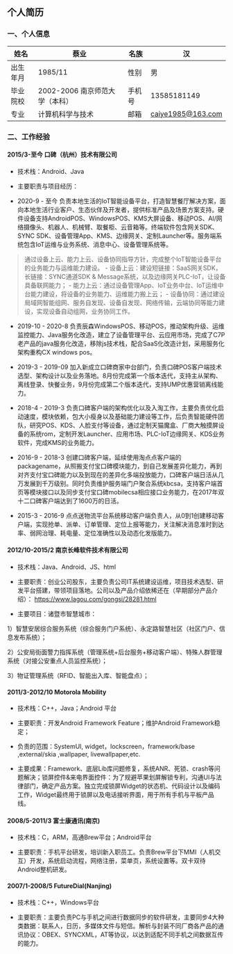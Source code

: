 ## 个人简历

### 一、个人信息

| 姓名     | 蔡业                           | 名族   | 汉               |
| -------- | ------------------------------ | ------ | ---------------- |
| 出生年月 | 1985/11                        | 性别 | 男     |
| 毕业院校 | 2002-2006 南京师范大学（本科） | 手机号   | 13585181149 |
| 专业     | 计算机科学与技术             | 邮箱       | caiye1985@163.com                 |



### 二、工作经验



#### 2015/3-至今    口碑（杭州）技术有限公司

- 技术栈：Android、Java

- 主要职责与项目经历：

 - 2020-9 - 至今 负责本地生活的IoT智能设备平台，打造智慧餐厅解决方案，面向本地生活行业客户、生态伙伴及开发者，提供标准产品及场景方案支持。硬件设备支持AndroidPOS、WindowsPOS、KMS大屏设备、移动POS、AI/网络摄像头、机器人、机械臂、取餐柜、云音箱等。终端软件包含网关SDK、SYNC SDK、设备管理App、KMS、边缘网关、定制Launcher等。服务端系统包含IoT运维与业务系统、消息中心、设备管理系统等。
> 通过设备上云、能力上云、设备协同指导方针，完成整个IoT智能设备平台的业务能力与运维能力建设。
    - 设备上云：建设短链接：SaaS网关SDK，长链接：SYNC通道SDK & Message系统，以及边缘网关PLC-IoT，让设备具备联网能力；
    - 能力上云：通过设备管理App、IoT业务中台、IoT运维中台能力建设，将设备的业务能力、运维能力搬上云；
    - 设备协同：通过建设局域网智能组网、服务自发现、设备自发现、网络传输，云端协同等能力建设，实现设备自动组网，业务协同工作。

 - 2019-10 - 2020-8 负责辰森WindowsPOS、移动POS，推动架构升级、运维监控能力、Java服务化改造，建立了设备管理平台、云应用市场，完成了C7P老产品的java服务化改造，移除js技术栈，配合SaaS化改造计划，采用服务化架构重构CX windows pos。

 - 2019-3 - 2019-09 加入新成立口碑商家中台部门，负责口碑POS客户端技术选型、架构设计以及业务落地。8月份完成第一个版本迭代，支持主从架构、离线登录、快餐业务，9月份完成第二个版本迭代，支持UMP优惠营销离线能力。

 - 2018-4 - 2019-3 负责口碑客户端的架构优化以及入淘工作，主要负责优化启动速度，模块依赖，包大小瘦身以及基础能力建设等工作，后负责智能硬件团队，研究POS、KDS、人脸支付等设备，通过定制天猫魔盒、厂商大触摸屏设备的系统rom，定制开发Launcher、应用市场、PLC-IoT边缘网关、KDS业务软件，完成KMS的业务能力。

 - 2016-9 - 2018-3 创建口碑客户端，延续使用淘点点客户端的packagename，从照搬支付宝口碑模块能力，到自己发展差异化能力，再到对齐支付宝口碑能力以及到现在的差异化多端投放能力，口碑客户端日活从几万发展到千万级别。同时负责维护服务端门户聚合系统kbcsa，支持客户端首页等模块接口以及同步支付宝口碑mobilecsa相应接口业务能力，在2017年双十二口碑客户端达到了1600万的日活。

 - 2015-3 - 2016-9 点点送物流平台系统移动客户端负责人，从0到1创建移动客户端，实现抢单、派单、订单管理、定位上报等能力，关注解决消息准时到达率、弱网治理、耗电量、定位准确性以及动态化发版能力。



#### 2012/10-2015/2    **南京长峰软件技术有限公司**

- 技术栈：Java、Android、JS、html

- 主要职责：创业公司股东，主要负责公司IT系统建设运维，项目技术选型、研发平台搭建，带领项目落地。公司以及产品介绍依稀还在（早期部分产品介绍）： https://www.lagou.com/gongsi/28281.html

- 主要项目：诸暨市智慧城市：

 1）智慧安居综合服务系统（综合服务门户系统）、永定路智慧社区（社区门户、信息发布系统）；

 2）公安局街面警力指挥系统（管理系统+后台服务+移动客户端）、特殊人群管理系统（对接公安重点人员监控系统）；

 3）物证管理系统（RFID、智能出入库、智能盘点）；





#### 2011/3-2012/10    **Motorola Mobility**

- 技术栈：C++，Java；Android 平台

- 主要职责：开发Android Framework Feature；维护Android Framework稳定；

- 负责的范围：SystemUI, widget，lockscreen，framework/base  ,external/skia ,wallpaper, livewallpaper,etc.

- 主要成果：Framework、底层Lib库问题修复，系统ANR、死锁、crash等问题解决；锁屏控件&来电界面控件：为了规避苹果划屏解锁专利，沟通UI与法律部门，确定产品方案。独立完成锁屏Widget的状态机、代码设计以及编码工作，Widget最终用于锁屏以及电话接听界面，用于所有手机与平板产品线。



#### 2008/5-2011/3    **富士康通讯(南京)**

- 技术栈：C，ARM，高通Brew平台；Android平台

- 主要职责：手机平台研发，培训新入职员工。负责Brew平台下MMI（人机交互）开发，系统启动流程，网络注册，菜单页，系统设置等。双卡双待Android整机研发。


#### 2007/1-2008/5    **FutureDial(Nanjing)**

- 技术栈：C++，Windows平台

- 主要职责：主要负责PC与手机之间进行数据同步的软件研发，主要同步4大种类数据：联系人，日历，多媒体文件与短信。解析与封装不同厂商各产品的通讯协议：OBEX、SYNCXML，AT等协议，以达到适配不同手机之间数据互传的能力。

